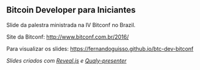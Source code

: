 ## Bitcoin Developer para Iniciantes

Slide da palestra ministrada na IV Bitconf no Brazil.

Site da Bitconf: http://www.bitconf.com.br/2016/

Para visualizar os slides: https://fernandoguisso.github.io/btc-dev-bitconf

*Slides criados com [Reveal.js](https://github.com/hakimel/reveal.js/) e [Qualy-presenter](https://github.com/Qualy-org/qualy-presenter)*